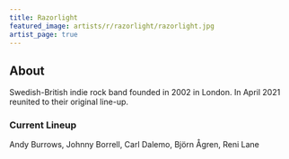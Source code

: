 ```yaml
---
title: Razorlight
featured_image: artists/r/razorlight/razorlight.jpg
artist_page: true
---
```

## About

Swedish-British indie rock band founded in 2002 in London. In April 2021 reunited to their original line-up. 

### Current Lineup

Andy Burrows, Johnny Borrell, Carl Dalemo, Björn Ågren, Reni Lane


